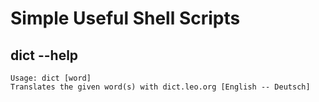 # Simple Useful Shell Scripts

## dict --help
    Usage: dict [word]
    Translates the given word(s) with dict.leo.org [English -- Deutsch]
